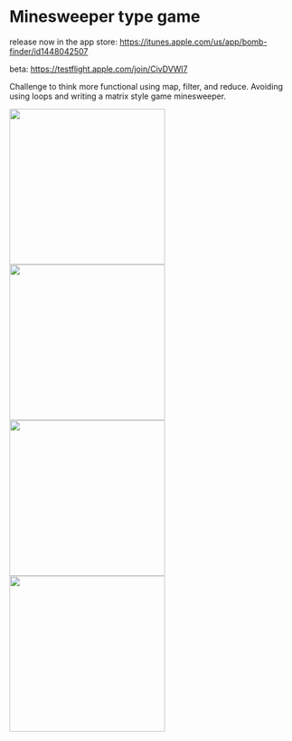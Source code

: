 # Minesweeper type game

release now in the app store:  https://itunes.apple.com/us/app/bomb-finder/id1448042507

beta:  https://testflight.apple.com/join/CivDVWl7

Challenge to think more functional using map, filter, and reduce.  Avoiding using loops and writing a matrix style game minesweeper.

<p float="left">
  <img width="275" src="https://user-images.githubusercontent.com/22163547/51011505-aba53580-150d-11e9-9bda-01ac38b88765.png">
  <img width="275" src="https://user-images.githubusercontent.com/22163547/51011711-68979200-150e-11e9-84b9-5837cbd3a300.png">
  <img width="275" src="https://user-images.githubusercontent.com/22163547/51011503-aba53580-150d-11e9-86ef-ebf0947ef681.png">
  <img width="275" src="https://user-images.githubusercontent.com/22163547/51011502-ab0c9f00-150d-11e9-9b27-e94af5c76536.png">
</p>
